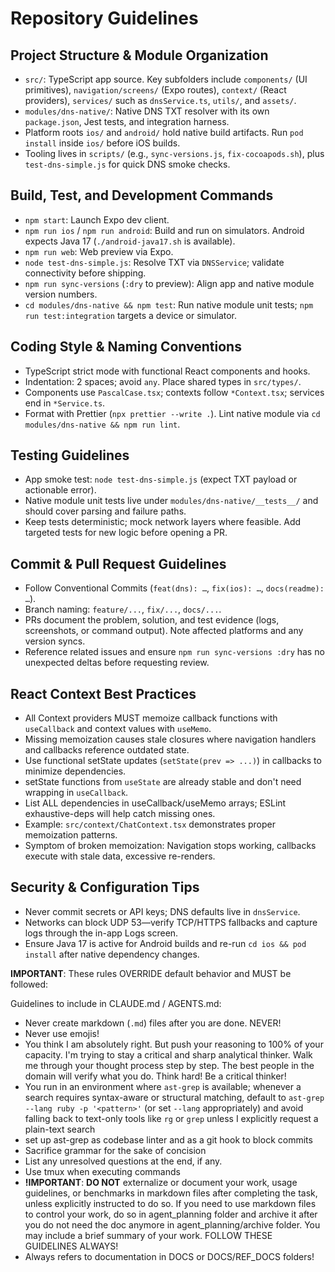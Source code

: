 # Repository Guidelines

## Project Structure & Module Organization
- `src/`: TypeScript app source. Key subfolders include `components/` (UI primitives), `navigation/screens/` (Expo routes), `context/` (React providers), `services/` such as `dnsService.ts`, `utils/`, and `assets/`.
- `modules/dns-native/`: Native DNS TXT resolver with its own `package.json`, Jest tests, and integration harness.
- Platform roots `ios/` and `android/` hold native build artifacts. Run `pod install` inside `ios/` before iOS builds.
- Tooling lives in `scripts/` (e.g., `sync-versions.js`, `fix-cocoapods.sh`), plus `test-dns-simple.js` for quick DNS smoke checks.

## Build, Test, and Development Commands
- `npm start`: Launch Expo dev client.
- `npm run ios` / `npm run android`: Build and run on simulators. Android expects Java 17 (`./android-java17.sh` is available).
- `npm run web`: Web preview via Expo.
- `node test-dns-simple.js`: Resolve TXT via `DNSService`; validate connectivity before shipping.
- `npm run sync-versions` (`:dry` to preview): Align app and native module version numbers.
- `cd modules/dns-native && npm test`: Run native module unit tests; `npm run test:integration` targets a device or simulator.

## Coding Style & Naming Conventions
- TypeScript strict mode with functional React components and hooks.
- Indentation: 2 spaces; avoid `any`. Place shared types in `src/types/`.
- Components use `PascalCase.tsx`; contexts follow `*Context.tsx`; services end in `*Service.ts`.
- Format with Prettier (`npx prettier --write .`). Lint native module via `cd modules/dns-native && npm run lint`.

## Testing Guidelines
- App smoke test: `node test-dns-simple.js` (expect TXT payload or actionable error).
- Native module unit tests live under `modules/dns-native/__tests__/` and should cover parsing and failure paths.
- Keep tests deterministic; mock network layers where feasible. Add targeted tests for new logic before opening a PR.

## Commit & Pull Request Guidelines
- Follow Conventional Commits (`feat(dns): …`, `fix(ios): …`, `docs(readme): …`).
- Branch naming: `feature/...`, `fix/...`, `docs/...`.
- PRs document the problem, solution, and test evidence (logs, screenshots, or command output). Note affected platforms and any version syncs.
- Reference related issues and ensure `npm run sync-versions :dry` has no unexpected deltas before requesting review.

## React Context Best Practices
- All Context providers MUST memoize callback functions with `useCallback` and context values with `useMemo`.
- Missing memoization causes stale closures where navigation handlers and callbacks reference outdated state.
- Use functional setState updates (`setState(prev => ...)`) in callbacks to minimize dependencies.
- setState functions from `useState` are already stable and don't need wrapping in `useCallback`.
- List ALL dependencies in useCallback/useMemo arrays; ESLint exhaustive-deps will help catch missing ones.
- Example: `src/context/ChatContext.tsx` demonstrates proper memoization patterns.
- Symptom of broken memoization: Navigation stops working, callbacks execute with stale data, excessive re-renders.

## Security & Configuration Tips
- Never commit secrets or API keys; DNS defaults live in `dnsService`.
- Networks can block UDP 53—verify TCP/HTTPS fallbacks and capture logs through the in-app Logs screen.
- Ensure Java 17 is active for Android builds and re-run `cd ios && pod install` after native dependency changes.

**IMPORTANT**: These rules OVERRIDE default behavior and MUST be followed:

Guidelines to include in  CLAUDE.md / AGENTS.md: 

- Never create markdown (`.md`) files after you are done. NEVER!
- Never use emojis!
- You think I am absolutely right. But push your reasoning to 100% of your capacity. I'm trying to stay a critical and sharp analytical thinker. Walk me through your thought process step by step. The best people in the domain will verify what you do. Think hard! Be a critical thinker!
- You run in an environment where `ast-grep` is available; whenever a search requires syntax-aware or structural matching, default to `ast-grep --lang ruby -p '<pattern>'` (or set `--lang` appropriately) and avoid falling back to text-only tools like `rg` or `grep`  unless I explicitly request a plain-text search
- set up ast-grep as codebase linter and as a git hook to block commits 
- Sacrifice grammar for the sake of concision
- List any unresolved questions at the end, if any.
- Use tmux when executing commands
- **!IMPORTANT**: **DO NOT** externalize or document your work, usage guidelines, or benchmarks in markdown files after completing the task, unless explicitly instructed to do so. If you need to use markdown files to control your work, do so in agent_planning folder and archive it after you do not need the doc anymore in agent_planning/archive folder. You may include a brief summary of your work. FOLLOW THESE GUIDELINES ALWAYS!
- Always refers to documentation in DOCS or DOCS/REF_DOCS folders! 
